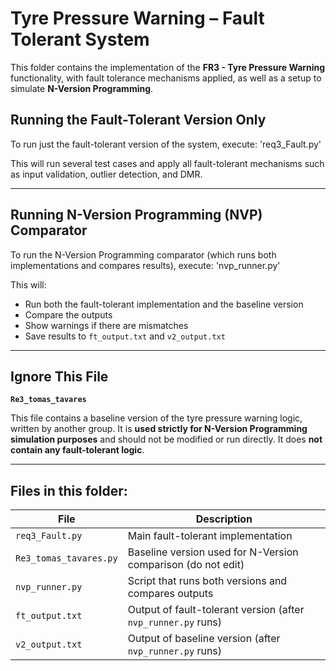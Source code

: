 # Tyre Pressure Warning – Fault Tolerant System

This folder contains the implementation of the **FR3 - Tyre Pressure Warning** functionality, with fault tolerance mechanisms applied, as well as a setup to simulate **N-Version Programming**.

## Running the Fault-Tolerant Version Only

To run just the fault-tolerant version of the system, execute: 'req3_Fault.py'


This will run several test cases and apply all fault-tolerant mechanisms such as input validation, outlier detection, and DMR.

---

## Running N-Version Programming (NVP) Comparator

To run the N-Version Programming comparator (which runs both implementations and compares results), execute: 'nvp_runner.py'


This will:
- Run both the fault-tolerant implementation and the baseline version
- Compare the outputs
- Show warnings if there are mismatches
- Save results to `ft_output.txt` and `v2_output.txt`

---

## Ignore This File

**`Re3_tomas_tavares`**

This file contains a baseline version of the tyre pressure warning logic, written by another group. It is **used strictly for N-Version Programming simulation purposes** and should not be modified or run directly. It does **not contain any fault-tolerant logic**.

---

## Files in this folder:

| File              | Description                                                       |
|-------------------|-------------------------------------------------------------------|
| `req3_Fault.py` | Main fault-tolerant implementation                              |
| `Re3_tomas_tavares.py`             | Baseline version used for N-Version comparison (do not edit)    |
| `nvp_runner.py`     | Script that runs both versions and compares outputs             |
| `ft_output.txt`     | Output of fault-tolerant version (after `nvp_runner.py` runs)   |
| `v2_output.txt`     | Output of baseline version (after `nvp_runner.py` runs)         |
